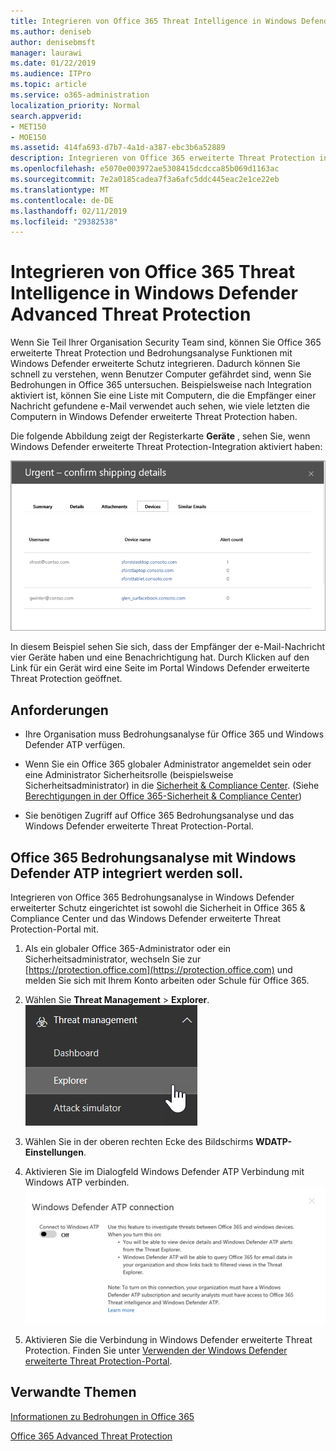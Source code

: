 ```yaml
---
title: Integrieren von Office 365 Threat Intelligence in Windows Defender Advanced Threat Protection
ms.author: deniseb
author: denisebmsft
manager: laurawi
ms.date: 01/22/2019
ms.audience: ITPro
ms.topic: article
ms.service: o365-administration
localization_priority: Normal
search.appverid:
- MET150
- MOE150
ms.assetid: 414fa693-d7b7-4a1d-a387-ebc3b6a52889
description: Integrieren von Office 365 erweiterte Threat Protection in Windows Defender erweiterte Threat Protection ausführlichere Threat Management Informationen angezeigt.
ms.openlocfilehash: e5070e003972ae5308415dcdcca85b069d1163ac
ms.sourcegitcommit: 7e2a0185cadea7f3a6afc5ddc445eac2e1ce22eb
ms.translationtype: MT
ms.contentlocale: de-DE
ms.lasthandoff: 02/11/2019
ms.locfileid: "29382538"
---
```

# <a name="integrate-office-365-threat-intelligence-with-windows-defender-advanced-threat-protection"></a>Integrieren von Office 365 Threat Intelligence in Windows Defender Advanced Threat Protection

Wenn Sie Teil Ihrer Organisation Security Team sind, können Sie Office 365 erweiterte Threat Protection und Bedrohungsanalyse Funktionen mit Windows Defender erweiterte Schutz integrieren. Dadurch können Sie schnell zu verstehen, wenn Benutzer Computer gefährdet sind, wenn Sie Bedrohungen in Office 365 untersuchen. Beispielsweise nach Integration aktiviert ist, können Sie eine Liste mit Computern, die die Empfänger einer Nachricht gefundene e-Mail verwendet auch sehen, wie viele letzten die Computern in Windows Defender erweiterte Threat Protection haben.
  
Die folgende Abbildung zeigt der Registerkarte **Geräte** , sehen Sie, wenn Windows Defender erweiterte Threat Protection-Integration aktiviert haben: 
  
![Wenn Windows Defender ATP aktiviert ist, sehen Sie eine Liste der Computer, auf denen Warnungen.](media/fec928ea-8f0c-44d7-80b9-a2e0a8cd4e89.PNG)
  
In diesem Beispiel sehen Sie sich, dass der Empfänger der e-Mail-Nachricht vier Geräte haben und eine Benachrichtigung hat. Durch Klicken auf den Link für ein Gerät wird eine Seite im Portal Windows Defender erweiterte Threat Protection geöffnet.
  
## <a name="requirements"></a>Anforderungen

- Ihre Organisation muss Bedrohungsanalyse für Office 365 und Windows Defender ATP verfügen.
    
- Wenn Sie ein Office 365 globaler Administrator angemeldet sein oder eine Administrator Sicherheitsrolle (beispielsweise Sicherheitsadministrator) in die [Sicherheit &amp; Compliance Center](https://protection.office.com). (Siehe [Berechtigungen in der Office 365-Sicherheit &amp; Compliance Center](permissions-in-the-security-and-compliance-center.md))
    
- Sie benötigen Zugriff auf Office 365 Bedrohungsanalyse und das Windows Defender erweiterte Threat Protection-Portal.
    
## <a name="to-integrate-office-365-threat-intelligence-with-windows-defender-atp"></a>Office 365 Bedrohungsanalyse mit Windows Defender ATP integriert werden soll.

Integrieren von Office 365 Bedrohungsanalyse in Windows Defender erweiterter Schutz eingerichtet ist sowohl die Sicherheit in Office 365 & Compliance Center und das Windows Defender erweiterte Threat Protection-Portal mit.
  
1. Als ein globaler Office 365-Administrator oder ein Sicherheitsadministrator, wechseln Sie zur [https://protection.office.com](https://protection.office.com) und melden Sie sich mit Ihrem Konto arbeiten oder Schule für Office 365. 
    
2. Wählen Sie **Threat Management** \> **Explorer**.<br>![Explorer im Menü Threat Management](media/ThreatMgmt-Explorer-nav.png)<br>
    
3. Wählen Sie in der oberen rechten Ecke des Bildschirms **WDATP-Einstellungen**.
    
4. Aktivieren Sie im Dialogfeld Windows Defender ATP Verbindung mit Windows ATP verbinden.<br>![Windows Defender ATP-Verbindung](media/Explorer-WDATPConnection-dialog.png)<br>
    
5. Aktivieren Sie die Verbindung in Windows Defender erweiterte Threat Protection. Finden Sie unter [Verwenden der Windows Defender erweiterte Threat Protection-Portal](https://go.microsoft.com/fwlink/?linkid=859690).

  
## <a name="related-topics"></a>Verwandte Themen

[Informationen zu Bedrohungen in Office 365](office-365-ti.md)
  
[Office 365 Advanced Threat Protection](office-365-atp.md)
  

